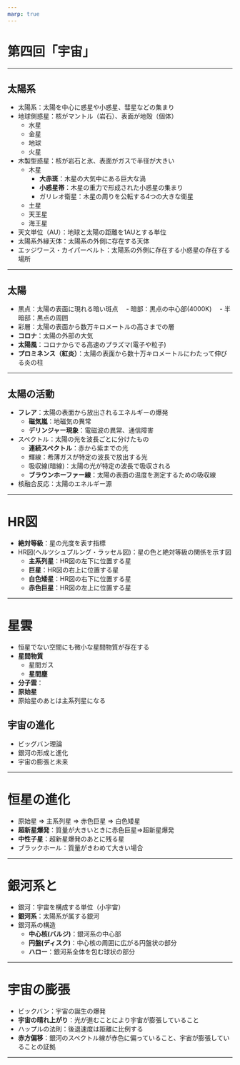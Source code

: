 ```yaml
---
marp: true
---
```


# 第四回「宇宙」

---

## 太陽系

- 太陽系：太陽を中心に惑星や小惑星、彗星などの集まり
- 地球側惑星：核がマントル（岩石）、表面が地殻（個体）
    - 水星
    - 金星
    - 地球
    - 火星
- 木製型惑星：核が岩石と氷、表面がガスで半径が大きい
    - 木星
        - **大赤斑**：木星の大気中にある巨大な渦
        - **小惑星帯**：木星の重力で形成された小惑星の集まり
        - ガリレオ衛星：木星の周りを公転する4つの大きな衛星 
    - 土星
    - 天王星
    - 海王星
- 天文単位（AU）：地球と太陽の距離を1AUとする単位
- 太陽系外縁天体：太陽系の外側に存在する天体
- エッジワース・カイパーベルト：太陽系の外側に存在する小惑星の存在する場所

---

## 太陽

- 黒点：太陽の表面に現れる暗い斑点
　- 暗部：黒点の中心部(4000K)
　- 半暗部：黒点の周囲
- 彩層：太陽の表面から数万キロメートルの高さまでの層
- **コロナ**：太陽の外部の大気
- **太陽風**：コロナからでる高速のプラズマ(電子や粒子)
- **プロミネンス（紅炎）**：太陽の表面から数十万キロメートルにわたって伸びる炎の柱

---

## 太陽の活動

- **フレア**：太陽の表面から放出されるエネルギーの爆発
    - **磁気嵐**：地磁気の異常
    - **デリンジャー現象**：電磁波の異常、通信障害
- スペクトル：太陽の光を波長ごとに分けたもの
    - **連続スペクトル**：赤から紫までの光
    - 輝線：希薄ガスが特定の波長で放出する光
    - 吸収線(暗線)：太陽の光が特定の波長で吸収される
    - **ブラウンホーファー線**：太陽の表面の温度を測定するための吸収線
- 核融合反応：太陽のエネルギー源

---

# HR図

- **絶対等級**：星の光度を表す指標
- HR図(ヘルツシュプルング・ラッセル図)：星の色と絶対等級の関係を示す図
    - **主系列星**：HR図の左下に位置する星
    - **巨星**：HR図の右上に位置する星
    - **白色矮星**：HR図の右下に位置する星
    - **赤色巨星**：HR図の左上に位置する星

---

# 星雲

- 恒星でない空間にも微小な星間物質が存在する
- **星間物質**
    - 星間ガス
    - **星間塵**
- **分子雲**：
- **原始星**
- 原始星のあとは主系列星になる

## 宇宙の進化

- ビッグバン理論
- 銀河の形成と進化
- 宇宙の膨張と未来

---

# 恒星の進化

- 原始星 => 主系列星 => 赤色巨星 => 白色矮星
- **超新星爆発**：質量が大きいときに赤色巨星=>超新星爆発
- **中性子星**：超新星爆発のあとに残る星
- ブラックホール：質量がきわめて大きい場合

---

# 銀河系と

- 銀河：宇宙を構成する単位（小宇宙）
- **銀河系**：太陽系が属する銀河
- 銀河系の構造
    - **中心核(バルジ)**：銀河系の中心部
    - **円盤(ディスク)**：中心核の周囲に広がる円盤状の部分
    - **ハロー**：銀河系全体を包む球状の部分

---

# 宇宙の膨張

- ビックバン：宇宙の誕生の爆発
- **宇宙の晴れ上がり**：光が進むことにより宇宙が膨張していること
- ハップルの法則：後退速度は距離に比例する
- **赤方偏移**：銀河のスペクトル線が赤色に偏っていること、宇宙が膨張していることの証拠

---



